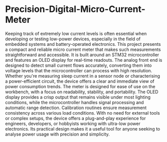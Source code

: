 # Precision-Digital-Micro-Current-Meter
Keeping track of extremely low current levels is often essential when developing or testing low-power devices, especially in the field of embedded systems and battery-operated electronics. This project presents a compact and reliable micro current meter that makes such measurements straightforward and accessible. It is built around an STM32 microcontroller and features an OLED display for real-time readouts. The analog front end is designed to detect small current flows accurately, converting them into voltage levels that the microcontroller can process with high resolution. Whether you're measuring sleep current in a sensor node or characterising a power-efficient circuit, the device offers a clear and immediate view of power consumption trends.
The meter is designed for ease of use on the workbench, with a focus on readability, stability, and portability. The OLED display provides a crisp output that remains visible under most lighting conditions, while the microcontroller handles signal processing and automatic range detection. Calibration routines ensure measurement consistency across various load conditions. With no need for external tools or complex setups, the device offers a plug-and-play experience for engineers, developers, or hobbyists working with ultra-low power electronics. Its practical design makes it a useful tool for anyone seeking to analyse power usage with precision and simplicity.
